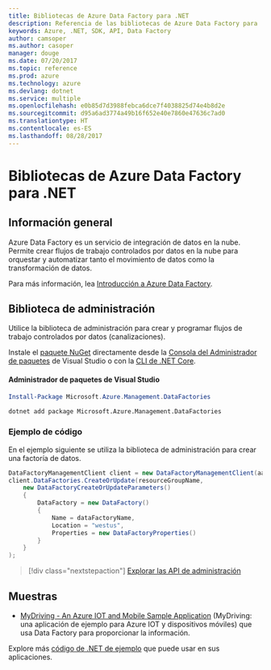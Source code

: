 ```yaml
---
title: Bibliotecas de Azure Data Factory para .NET
description: Referencia de las bibliotecas de Azure Data Factory para .NET
keywords: Azure, .NET, SDK, API, Data Factory
author: camsoper
ms.author: casoper
manager: douge
ms.date: 07/20/2017
ms.topic: reference
ms.prod: azure
ms.technology: azure
ms.devlang: dotnet
ms.service: multiple
ms.openlocfilehash: e0b85d7d3988febca6dce7f4038825d74e4b8d2e
ms.sourcegitcommit: d95a6ad3774a49b16f652e40e7860e47636c7ad0
ms.translationtype: HT
ms.contentlocale: es-ES
ms.lasthandoff: 08/28/2017
---
```

# <a name="azure-data-factory-libraries-for-net"></a>Bibliotecas de Azure Data Factory para .NET

## <a name="overview"></a>Información general

Azure Data Factory es un servicio de integración de datos en la nube. Permite crear flujos de trabajo controlados por datos en la nube para orquestar y automatizar tanto el movimiento de datos como la transformación de datos.

Para más información, lea [Introducción a Azure Data Factory](/azure/data-factory/data-factory-introduction).

## <a name="management-library"></a>Biblioteca de administración

Utilice la biblioteca de administración para crear y programar flujos de trabajo controlados por datos (canalizaciones).

Instale el [paquete NuGet](https://www.nuget.org/packages/Microsoft.Azure.Management.DataFactories) directamente desde la [Consola del Administrador de paquetes][PackageManager] de Visual Studio o con la [CLI de .NET Core][DotNetCLI].

#### <a name="visual-studio-package-manager"></a>Administrador de paquetes de Visual Studio

```powershell
Install-Package Microsoft.Azure.Management.DataFactories
```

```bash
dotnet add package Microsoft.Azure.Management.DataFactories
```

### <a name="code-example"></a>Ejemplo de código

En el ejemplo siguiente se utiliza la biblioteca de administración para crear una factoría de datos.

```csharp
DataFactoryManagementClient client = new DataFactoryManagementClient(aadTokenCredentials, resourceManagerUri);
client.DataFactories.CreateOrUpdate(resourceGroupName,
    new DataFactoryCreateOrUpdateParameters()
    {
        DataFactory = new DataFactory()
        {
            Name = dataFactoryName,
            Location = "westus",
            Properties = new DataFactoryProperties()
        }
    }
);
```

> [!div class="nextstepaction"]
> [Explorar las API de administración](/dotnet/api/overview/azure/datafactories/management)

## <a name="samples"></a>Muestras

* [MyDriving - An Azure IOT and Mobile Sample Application](https://azure.microsoft.com/resources/samples/mydriving/) (MyDriving: una aplicación de ejemplo para Azure IOT y dispositivos móviles) que usa Data Factory para proporcionar la información.

Explore más [código de .NET de ejemplo](https://azure.microsoft.com/resources/samples/?platform=dotnet) que puede usar en sus aplicaciones.

[PackageManager]: https://docs.microsoft.com/nuget/tools/package-manager-console
[DotNetCLI]: https://docs.microsoft.com/dotnet/core/tools/dotnet-add-package
